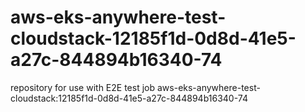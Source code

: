 # aws-eks-anywhere-test-cloudstack-12185f1d-0d8d-41e5-a27c-844894b16340-74
repository for use with E2E test job aws-eks-anywhere-test-cloudstack:12185f1d-0d8d-41e5-a27c-844894b16340-74
